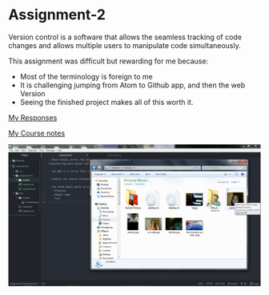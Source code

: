 # Assignment-2
Version control is a software that allows the seamless tracking of code changes and allows multiple users to manipulate code simultaneously.

This assignment was difficult but rewarding for me because:
- Most of the terminology is foreign to me
- It is challenging jumping from Atom to Github app, and then the web Version
-  Seeing the finished project makes all of this worth it.

[My Responses](./responses.txt)

[My Course notes](./notes.text)

![Image of my Atom Editor](./Images/Screenshot.png)
